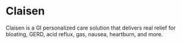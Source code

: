 # Claisen
Claisen is a GI personalized care solution that delivers real relief for bloating, GERD, acid reflux, gas, nausea, heartburn, and more.
